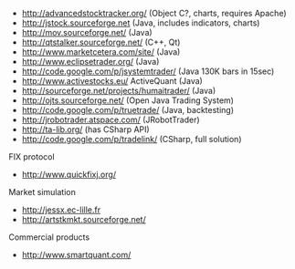  * http://advancedstocktracker.org/ (Object C?, charts, requires Apache)
  * http://jstock.sourceforge.net  (Java, includes indicators, charts)
  * http://mov.sourceforge.net/ (Java)
  * http://qtstalker.sourceforge.net/  (C++, Qt)
  * http://www.marketcetera.com/site/ (Java)
  * http://www.eclipsetrader.org/  (Java)
  * http://code.google.com/p/jsystemtrader/ (Java 130K bars in 15sec)
  * http://www.activestocks.eu/ ActiveQuant (Java)
  * http://sourceforge.net/projects/humaitrader/  (Java)
  * http://ojts.sourceforge.net/ (Open Java Trading System)
  * http://code.google.com/p/truetrade/ (Java, backtesting)
  * http://jrobotrader.atspace.com/ (JRobotTrader)
  * http://ta-lib.org/ (has CSharp API)
  * http://code.google.com/p/tradelink/ (CSharp, full solution)





FIX protocol
  * http://www.quickfixj.org/

Market simulation
  * http://jessx.ec-lille.fr
  * http://artstkmkt.sourceforge.net/

Commercial products
  * http://www.smartquant.com/